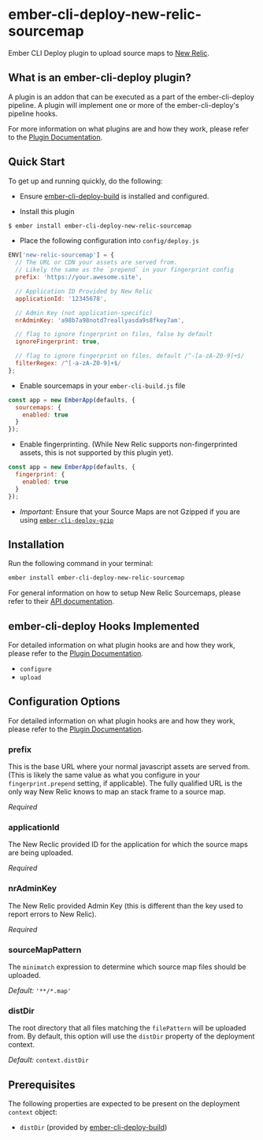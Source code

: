 # ember-cli-deploy-new-relic-sourcemap
Ember CLI Deploy plugin to upload source maps to [New Relic](https://newrelic.com).

## What is an ember-cli-deploy plugin?
A plugin is an addon that can be executed as a part of the ember-cli-deploy pipeline. A plugin will implement one or more of the ember-cli-deploy's pipeline hooks.

For more information on what plugins are and how they work, please refer to the [Plugin Documentation](http://ember-cli.github.io/ember-cli-deploy/plugins).

## Quick Start
To get up and running quickly, do the following:

- Ensure [ember-cli-deploy-build](https://github.com/zapnito/ember-cli-deploy-build) is installed and configured.

- Install this plugin

```bash
$ ember install ember-cli-deploy-new-relic-sourcemap
```

- Place the following configuration into `config/deploy.js`

```js
ENV['new-relic-sourcemap'] = {
  // The URL or CDN your assets are served from.
  // Likely the same as the `prepend` in your fingerprint config
  prefix: 'https://your.awesome.site',

  // Application ID Provided by New Relic
  applicationId: '12345678',

  // Admin Key (not application-specific)
  nrAdminKey: 'a98b7a98notd7reallyasda9s8fkey7am',

  // flag to ignore fingerprint on files, false by default
  ignoreFingerprint: true,

  // flag to ignore fingerprint on files, default /^-[a-zA-Z0-9]+$/
  filterRegex: /^[-a-zA-Z0-9]+$/
};
```

- Enable sourcemaps in your `ember-cli-build.js` file

```js
const app = new EmberApp(defaults, {
  sourcemaps: {
    enabled: true
  }
});
```

- Enable fingerprinting. (While New Relic supports non-fingerprinted assets, this is not supported by this plugin yet).

```js
const app = new EmberApp(defaults, {
  fingerprint: {
    enabled: true
  }
});
```

- _Important:_ Ensure that your Source Maps are not Gzipped if you are using [`ember-cli-deploy-gzip`](https://github.com/ember-cli-deploy/ember-cli-deploy-gzip)


## Installation
Run the following command in your terminal:

```bash
ember install ember-cli-deploy-new-relic-sourcemap
```

For general information on how to setup New Relic Sourcemaps, please refer to their [API documentation](https://docs.newrelic.com/docs/browser/new-relic-browser/browser-pro-features/push-source-maps-api).

## ember-cli-deploy Hooks Implemented

For detailed information on what plugin hooks are and how they work, please refer to the [Plugin Documentation](http://ember-cli.github.io/ember-cli-deploy/plugins).

- `configure`
- `upload`

## Configuration Options

For detailed information on what plugin hooks are and how they work, please refer to the [Plugin Documentation](http://ember-cli.github.io/ember-cli-deploy/plugins).

### prefix

This is the base URL where your normal javascript assets are served from. (This is likely the same value as what you configure in your `fingerprint.prepend` setting, if applicable). The fully qualified URL is the only way New Relic knows to map an stack frame to a source map.

*Required*

### applicationId

The New Reclic provided ID for the application for which the source maps are being uploaded.

*Required*

### nrAdminKey

The New Relic provided Admin Key (this is different than the key used to report errors to New Relic).

*Required*

### sourceMapPattern

The `minimatch` expression to determine which source map files should be uploaded.

*Default:* `'**/*.map'`

### distDir

The root directory that all files matching the `filePattern` will be uploaded from. By default, this option will use the `distDir` property of the deployment context.

*Default:* `context.distDir`


## Prerequisites

The following properties are expected to be present on the deployment `context` object:

- `distDir` (provided by [ember-cli-deploy-build](https://github.com/zapnito/ember-cli-deploy-build))
